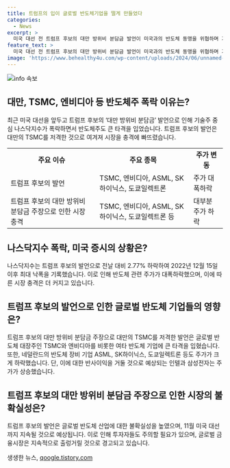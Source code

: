 ```yaml
---
title: 트럼프의 입이 글로벌 반도체기업을 떨게 만들었다
categories:
  - News
excerpt: >
  미국 대선 전 트럼프 후보의 대만 방위비 분담금 발언이 미국과의 반도체 동맹을 위협하며 기술주 중심 나스닥의 폭락을 야기시킨 가운데, TSMC와 엔비디아 등 주요 반도체 기업의 주가가 하락하고 있다. 하지만 트럼프 후보가 당선될 경우에도 이러한 불확실성은 계속될 것으로 예상되며, 글로벌 금융시장이 계속해서 출렁일 가능성이 크다는 전문가들의 경고가 나오고 있다. 특히, 트럼프 후보의 한 마디가 주식시장에 큰 영향을 미치고 있으므로 투자자들은 주의가 요구된다.
feature_text: >
  미국 대선 전 트럼프 후보의 대만 방위비 분담금 발언이 미국과의 반도체 동맹을 위협하며 기술주 중심 나스닥의 폭락을 야기시킨 가운데, TSMC와 엔비디아 등 주요 반도체 기업의 주가가 하락하고 있다. 하지만 트럼프 후보가 당선될 경우에도 이러한 불확실성은 계속될 것으로 예상되며, 글로벌 금융시장이 계속해서 출렁일 가능성이 크다는 전문가들의 경고가 나오고 있다. 특히, 트럼프 후보의 한 마디가 주식시장에 큰 영향을 미치고 있으므로 투자자들은 주의가 요구된다.
image: 'https://www.behealthy4u.com/wp-content/uploads/2024/06/unnamed-file.png'
---
```


<p><img src="https://www.behealthy4u.com/wp-content/uploads/2024/06/unnamed-file.png" alt="info 속보" /></p>

<h2 data-ke-size="size26">대만, TSMC, 엔비디아 등 반도체주 폭락 이유는?</h2>

<p data-ke-size="size16">최근 미국 대선을 앞두고 트럼프 후보의 ‘대만 방위비 분담금’ 발언으로 인해 기술주 중심 나스닥지수가 폭락하면서 반도체주도 큰 타격을 입었습니다. 트럼프 후보의 발언은 대만의 TSMC를 저격한 것으로 여겨져 시장을 충격에 빠뜨렸습니다.</p>

<table>
  <tr>
    <td style="text-align: center; height: 17px;"><b>주요 이슈</b></td>
    <td style="text-align: center; height: 17px;"><b>주요 종목</b></td>
    <td style="text-align: center; height: 17px;"><b>주가 변동</b></td>
  </tr>
  <tr>
    <td>트럼프 후보의 발언</td>
    <td>TSMC, 엔비디아, ASML, SK하이닉스, 도쿄일렉트론</td>
    <td>주가 대폭하락</td>
  </tr>
  <tr>
    <td>트럼프 후보의 대만 방위비 분담금 주장으로 인한 시장 충격</td>
    <td>TSMC, 엔비디아, ASML, SK하이닉스, 도쿄일렉트론 등</td>
    <td>대부분 주가 하락</td>
  </tr>
</table>

<h2 data-ke-size="size26">나스닥지수 폭락, 미국 증시의 상황은?</h2>

<p data-ke-size="size16">나스닥지수는 트럼프 후보의 발언으로 전날 대비 2.77% 하락하여 2022년 12월 15일 이후 최대 낙폭을 기록했습니다. 이로 인해 반도체 관련 주가가 대폭하락했으며, 이에 따른 시장 충격은 더 커지고 있습니다.</p>

<h2 data-ke-size="size26">트럼프 후보의 발언으로 인한 글로벌 반도체 기업들의 영향은?</h2>

<p data-ke-size="size16">트럼프 후보의 대만 방위비 분담금 주장으로 대만의 TSMC를 저격한 발언은 글로벌 반도체 대장주인 TSMC와 엔비디아를 비롯한 여타 반도체 기업에 큰 타격을 입혔습니다. 또한, 네덜란드의 반도체 장비 기업 ASML, SK하이닉스, 도쿄일렉트론 등도 주가가 크게 하락했습니다. 단, 이에 대한 반사이익을 거둘 것으로 예상되는 인텔과 삼성전자는 주가가 상승했습니다.</p>

<h2 data-ke-size="size26">트럼프 후보의 대만 방위비 분담금 주장으로 인한 시장의 불확실성은?</h2>

<p data-ke-size="size16">트럼프 후보의 발언은 글로벌 반도체 산업에 대한 불확실성을 높였으며, 11월 미국 대선까지 지속될 것으로 예상됩니다. 이로 인해 투자자들도 주의할 필요가 있으며, 글로벌 금융시장은 지속적으로 출렁거릴 것으로 경고되고 있습니다.</p>
생생한 뉴스, <a href="https://qoogle.tistory.com" rel="dofollow">qoogle.tistory.com</a>


